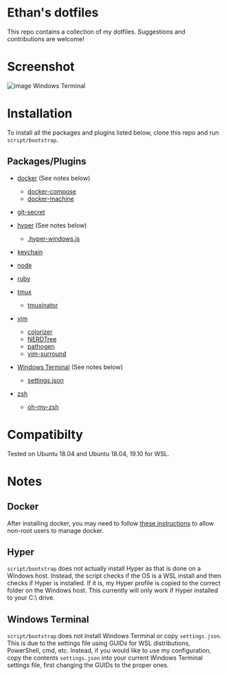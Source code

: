 # Ethan's dotfiles

This repo contains a collection of my dotfiles. Suggestions and contributions are welcome!

# Screenshot
![image](https://user-images.githubusercontent.com/7284853/81873265-5f2a9980-9549-11ea-8931-714c0497c235.png)
Windows Terminal

# Installation

To install all the packages and plugins listed below, clone this repo and run `script/bootstrap`.

## Packages/Plugins

* [docker](https://www.docker.com/) (See notes below)
  * [docker-compose](https://docs.docker.com/compose/)
  * [docker-machine](https://docs.docker.com/machine/overview/)

* [git-secret](https://git-secret.io/)

* [hyper](https://hyper.is) (See notes below)
  * [.hyper-windows.js](wsl/hyper/.hyper-windows.js)

* [keychain](https://packages.ubuntu.com/bionic/keychain)

* [node](https://nodejs.org)

* [ruby](https://www.ruby-lang.org)

* [tmux](https://packages.ubuntu.com/bionic/tmux)
  * [tmuxinator](https://github.com/tmuxinator/tmuxinator)

* [vim](https://packages.ubuntu.com/bionic/vim)
  * [colorizer](https://github.com/lilydjwg/colorizer)
  * [NERDTree](https://github.com/scrooloose/nerdtree)
  * [pathogen](https://github.com/tpope/vim-pathogen)
  * [vim-surround](https://github.com/tpope/vim-surround)

* [Windows Terminal](https://www.microsoft.com/en-us/p/windows-terminal/9n0dx20hk701) (See notes below)
  * [settings.json](wsl/winterm/settings.json)

* [zsh](https://packages.ubuntu.com/bionic/zsh)
  * [oh-my-zsh](https://github.com/robbyrussell/oh-my-zsh)

# Compatibilty

Tested on Ubuntu 18.04 and Ubuntu 18.04, 19.10 for WSL.

# Notes
## Docker
After installing docker, you may need to follow [these instructions](https://docs.docker.com/install/linux/linux-postinstall/#manage-docker-as-a-non-root-user) to allow non-root users to manage docker.

## Hyper
`script/bootstrap` does not actually install Hyper as that is done on a Windows host. Instead, the script checks if the OS is a WSL install and then checks if Hyper is installed.
If it is, my Hyper profile is copied to the correct folder on the Windows host.
This currently will only work if Hyper installed to your C:\ drive.

## Windows Terminal
`script/bootstrap` does not install Windows Terminal or copy `settings.json`. This is due to the settings file using GUIDs for WSL distributions, PowerShell, cmd, etc.
Instead, if you would like to use my configuration, copy the contents `settings.json` into your current Windows Terminal settings file, first changing the GUIDs to the proper ones.
